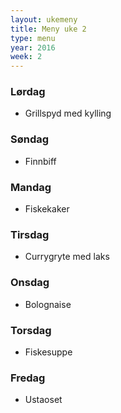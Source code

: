 ```yaml
---
layout: ukemeny
title: Meny uke 2
type: menu
year: 2016
week: 2
---
```


### Lørdag

- Grillspyd med kylling

### Søndag

- Finnbiff

### Mandag

- Fiskekaker

### Tirsdag

- Currygryte med laks

### Onsdag

- Bolognaise

### Torsdag

- Fiskesuppe

### Fredag

- Ustaoset

